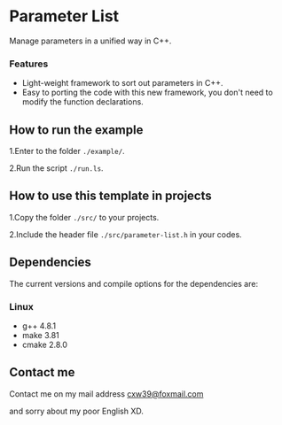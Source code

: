 # Parameter List

Manage parameters in a unified way in C++.

### Features
* Light-weight framework to sort out parameters in C++.
* Easy to porting the code with this new framework, you don't need to modify the function declarations.

## How to run the example

1.Enter to the folder `./example/`.

2.Run the script `./run.ls`.

## How to use this template in projects

1.Copy the folder `./src/` to your projects.

2.Include the header file `./src/parameter-list.h` in your codes.

## Dependencies

The current versions and compile options for the dependencies are:

### Linux
* g++ 4.8.1
* make 3.81
* cmake 2.8.0

## Contact me

Contact me on my mail address cxw39@foxmail.com

and sorry about my poor English XD.
